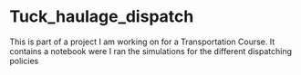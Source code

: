 # Tuck_haulage_dispatch
This is part of a project I am working on for a Transportation Course. It contains a notebook were I ran the simulations for the different dispatching policies
